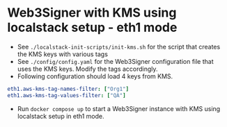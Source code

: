 # Web3Signer with KMS using localstack setup - eth1 mode

- See `./localstack-init-scripts/init-kms.sh` for the script that creates the KMS keys with various tags
- See `./config/config.yaml` for the Web3Signer configuration file that uses the KMS keys. Modify the tags accordingly. 
- Following configuration should load 4 keys from KMS.
```yaml
eth1.aws-kms-tag-names-filter: ["Org1"]
eth1.aws-kms-tag-values-filter: ["QA"]
``` 
- Run `docker compose up` to start a Web3Signer instance with KMS using localstack setup in eth1 mode.
